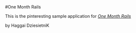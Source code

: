 #One Month Rails

This is the pinteresting sample application for
[*One Month Rails*](http://onemonthrails.com)

by Haggai DziesietniK